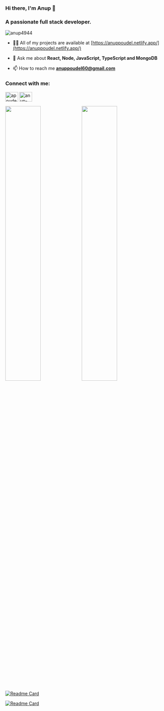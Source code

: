 ### Hi there, I'm Anup 👋

<h3 align="left">A passionate full stack developer.</h3>

<p align="left"> <img src="https://komarev.com/ghpvc/?username=anup4944&label=Profile%20views&color=0e75b6&style=flat" alt="anup4944" /> </p>

- 👨‍💻 All of my projects are available at [https://anuppoudel.netlify.app/](https://anuppoudel.netlify.app/)

- 💬 Ask me about **React, Node, JavaScript, TypeScript and MongoDB**

- 📫 How to reach me **anuppoudel60@gmail.com**

<h3 align="left">Connect with me:</h3>

<p align="left">

<a href="https://twitter.com/apoudel_" target="blank"><img align="center" src="https://raw.githubusercontent.com/rahuldkjain/github-profile-readme-generator/master/src/images/icons/Social/twitter.svg" alt="apoudel_" height="30" width="40" /></a>
<a href="https://linkedin.com/in/anup-poudel" target="blank"><img align="center" src="https://raw.githubusercontent.com/rahuldkjain/github-profile-readme-generator/master/src/images/icons/Social/linked-in-alt.svg" alt="anup-poudel" height="30" width="40" /></a>

</p>

<img align="left" width="47%" src="https://github-readme-stats.vercel.app/api?username=Anup4944&show_icons=true&theme=radical"/>  

<img align="left" width="47%" src="https://github-readme-stats.vercel.app/api/top-langs/?username=Anup4944&theme=tokyonight&layout=compact"/>

[![Readme Card](https://github-readme-stats.vercel.app/api/pin/?username=Anup4944&repo=e-commerce&show_owner=true)](https://github.com/Anup4944/github-readme-stats)

[![Readme Card](https://github-readme-stats.vercel.app/api/pin/?username=Anup4944&repo=PersonalWebsite&show_owner=true)](https://github.com/Anup4944/github-readme-stats)




